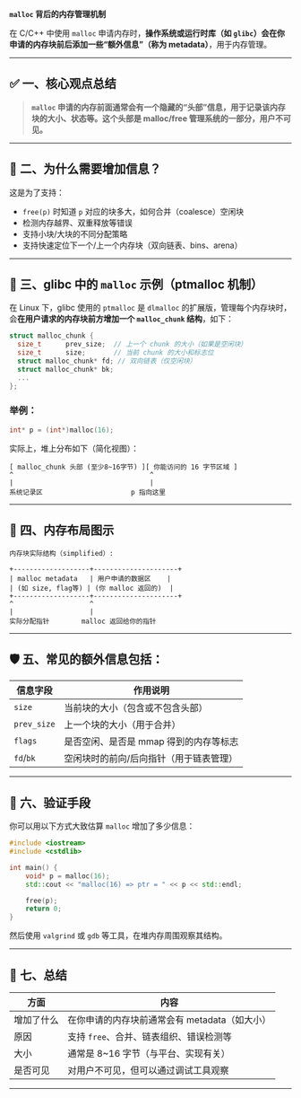  **`malloc` 背后的内存管理机制**
 
 在 C/C++ 中使用 `malloc` 申请内存时，**操作系统或运行时库（如 `glibc`）会在你申请的内存块前后添加一些“额外信息”（称为 metadata）**，用于内存管理。

---

## ✅ 一、核心观点总结

> **`malloc` 申请的内存前面通常会有一个隐藏的“头部”信息，用于记录该内存块的大小、状态等。这个头部是 malloc/free 管理系统的一部分，用户不可见。**

---

## 🧠 二、为什么需要增加信息？

这是为了支持：

* `free(p)` 时知道 `p` 对应的块多大，如何合并（coalesce）空闲块
* 检测内存越界、双重释放等错误
* 支持小块/大块的不同分配策略
* 支持快速定位下一个/上一个内存块（双向链表、bins、arena）

---

## 🧩 三、glibc 中的 `malloc` 示例（ptmalloc 机制）

在 Linux 下，glibc 使用的 `ptmalloc` 是 `dlmalloc` 的扩展版，管理每个内存块时，会**在用户请求的内存块前方增加一个 `malloc_chunk` 结构**，如下：

```c
struct malloc_chunk {
  size_t      prev_size;  // 上一个 chunk 的大小（如果是空闲块）
  size_t      size;       // 当前 chunk 的大小和标志位
  struct malloc_chunk* fd; // 双向链表（仅空闲块）
  struct malloc_chunk* bk;
  ...
};
```

### 举例：

```cpp
int* p = (int*)malloc(16);
```

实际上，堆上分布如下（简化视图）：

```
[ malloc_chunk 头部 (至少8~16字节) ][ 你能访问的 16 字节区域 ]
^                                  ^
|                                  |
系统记录区                      p 指向这里
```

---

## 📏 四、内存布局图示

```text
内存块实际结构（simplified）:

+-------------------+---------------------+
| malloc metadata   | 用户申请的数据区    |
| (如 size, flag等) | (你 malloc 返回的)  |
+-------------------+---------------------+
^                   ^
|                   |
实际分配指针        malloc 返回给你的指针
```

---

## 🛡️ 五、常见的额外信息包括：

| 信息字段        | 作用说明                   |
| ----------- | ---------------------- |
| `size`      | 当前块的大小（包含或不包含头部）       |
| `prev_size` | 上一个块的大小（用于合并）          |
| `flags`     | 是否空闲、是否是 mmap 得到的内存等标志 |
| `fd`/`bk`   | 空闲块时的前向/后向指针（用于链表管理）   |

---

## 🧪 六、验证手段

你可以用以下方式大致估算 `malloc` 增加了多少信息：

```cpp
#include <iostream>
#include <cstdlib>

int main() {
    void* p = malloc(16);
    std::cout << "malloc(16) => ptr = " << p << std::endl;

    free(p);
    return 0;
}
```

然后使用 `valgrind` 或 `gdb` 等工具，在堆内存周围观察其结构。

---

## 📌 七、总结

| 方面    | 内容                          |
| ----- | --------------------------- |
| 增加了什么 | 在你申请的内存块前通常会有 metadata（如大小） |
| 原因    | 支持 `free`、合并、链表组织、错误检测等     |
| 大小    | 通常是 8\~16 字节（与平台、实现有关）      |
| 是否可见  | 对用户不可见，但可以通过调试工具观察          |

---

